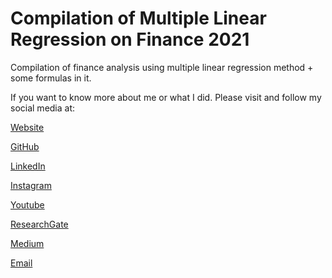 # Compilation of Multiple Linear Regression on Finance 2021

Compilation of finance analysis using multiple linear regression method + some formulas in it.

If you want to know more about me or what I did. Please visit and follow my social media at:

[Website](https://andrysp.github.io/)

[GitHub](https://github.com/andrysp)

[LinkedIn](https://www.linkedin.com/in/andrysukaputra/)

[Instagram](https://www.instagram.com/andrysukaputra/)

[Youtube](https://www.youtube.com/channel/UCUEkCZJytysFlqnZuEF68GA)

[ResearchGate](https://www.researchgate.net/profile/Andry-Suka-Putra)

[Medium]()

[Email](mailto:andrysukaputra@gmail.com)
